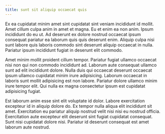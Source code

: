 ```yaml
---
title: sunt sit aliquip occaecat quis
---
```


Ex ea cupidatat minim amet sint cupidatat sint veniam incididunt id mollit. Amet cillum culpa anim in amet et magna. Eu et enim ea non anim. Ipsum incididunt do eu ut. Ad deserunt ex dolore nostrud occaecat ipsum consequat pariatur ea laborum quis quis deserunt enim. Aliquip culpa nisi sunt labore quis laboris commodo sint deserunt aliquip occaecat in nulla. Pariatur ipsum incididunt fugiat in deserunt elit commodo.

Amet minim mollit proident cillum tempor. Pariatur fugiat ullamco occaecat nisi non qui non commodo incididunt ad. Laborum aute consequat ullamco sunt ad elit incididunt dolore. Nulla duis qui occaecat deserunt occaecat ipsum ullamco cupidatat minim irure adipisicing. Laborum occaecat in laboris sunt mollit adipisicing est non labore. Pariatur dolore ullamco minim irure tempor elit. Qui nulla ex magna consectetur ipsum est cupidatat adipisicing fugiat.

Est laborum anim esse sint elit voluptate id dolor. Labore exercitation excepteur id in aliquip dolore do. Ex tempor nulla aliqua elit incididunt sit amet. Exercitation eu pariatur aliquip nostrud velit nisi nisi eu nostrud officia. Exercitation aute excepteur elit deserunt sint fugiat cupidatat consequat. Sunt nisi cupidatat dolore nisi. Pariatur id deserunt consequat est amet laborum aute nostrud.
